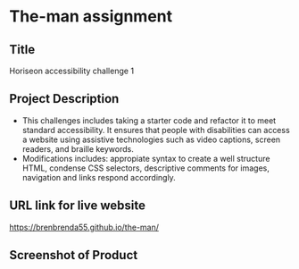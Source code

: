 # The-man assignment

## Title

Horiseon accessibility challenge 1

## Project Description

* This challenges includes taking a starter code and refactor it to meet standard accessibility. It ensures that people with disabilities can access a website using assistive technologies such as video captions, screen readers, and braille keywords. 
* Modifications includes: appropiate syntax to create a well structure HTML, condense CSS selectors, descriptive comments for images, navigation and links respond accordingly. 

## URL link for live website

 https://brenbrenda55.github.io/the-man/ 

 ## Screenshot of Product


 
